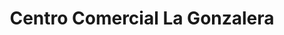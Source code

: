 ---
title: "Centro Comercial La Gonzalera"
url: /san-antonio-de-los-altos/centro-comercial-la-gonzalera/
shop: Einkaufszentrum
---